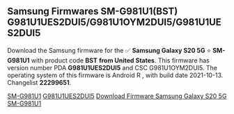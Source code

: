 <h2>Samsung Firmwares SM-G981U1(BST) G981U1UES2DUI5/G981U1OYM2DUI5/G981U1UES2DUI5</h2>
Download the Samsung firmware for the ✅ <strong>Samsung Galaxy S20 5G </strong> ⭐ <strong>SM-G981U1</strong> with product code <strong>BST</strong> <strong> from United States</strong>. This firmware has version number PDA <strong>G981U1UES2DUI5</strong> and CSC G981U1OYM2DUI5. The operating system of this firmware is Android R , with build date 2021-10-13. Changelist <strong>22299651</strong>.


[SM-G981U1](https://samfirm.shop/samsung/model/SM-G981U1)
[G981U1UES2DUI5](https://samfirm.shop/samsung/pda/G981U1UES2DUI5)
[Download Firmware Samsung Galaxy S20 5G SM-G981U1](https://samfirm.shop/samsung/firmware/464548)
